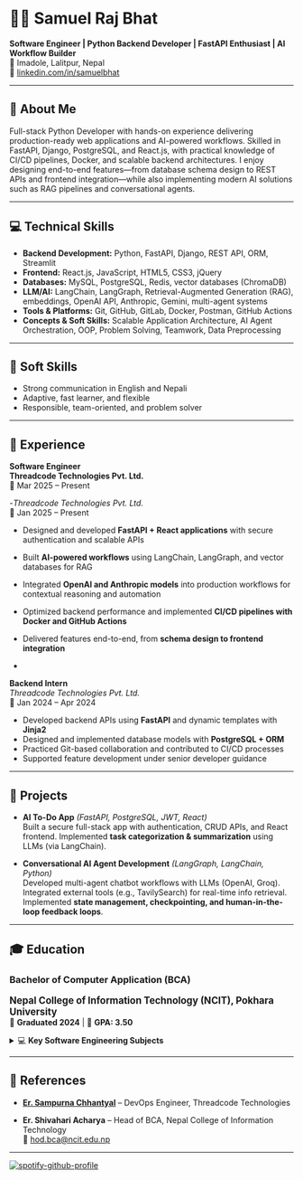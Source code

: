 # 👨‍💻 Samuel Raj Bhat

**Software Engineer | Python Backend Developer | FastAPI Enthusiast | AI Workflow Builder**  
📍 Imadole, Lalitpur, Nepal    
🔗 [linkedin.com/in/samuelbhat](https://www.linkedin.com/in/samuelbhat)

---

## 🧾 About Me

Full-stack Python Developer with hands-on experience delivering production-ready web applications and AI-powered workflows. Skilled in FastAPI, Django, PostgreSQL, and React.js, with practical knowledge of CI/CD pipelines, Docker, and scalable backend architectures. I enjoy designing end-to-end features—from database schema design to REST APIs and frontend integration—while also implementing modern AI solutions such as RAG pipelines and conversational agents. 

---

## 💻 Technical Skills

- **Backend Development:** Python, FastAPI, Django, REST API, ORM, Streamlit  
- **Frontend:** React.js, JavaScript, HTML5, CSS3, jQuery  
- **Databases:** MySQL, PostgreSQL, Redis, vector databases (ChromaDB)  
- **LLM/AI:** LangChain, LangGraph, Retrieval-Augmented Generation (RAG), embeddings, OpenAI API, Anthropic, Gemini, multi-agent systems  
- **Tools & Platforms:** Git, GitHub, GitLab, Docker, Postman, GitHub Actions  
- **Concepts & Soft Skills:** Scalable Application Architecture, AI Agent Orchestration, OOP, Problem Solving, Teamwork, Data Preprocessing  

---

## 👥 Soft Skills

- Strong communication in English and Nepali  
- Adaptive, fast learner, and flexible  
- Responsible, team-oriented, and problem solver

---

## 💼 Experience

**Software Engineer**  
**Threadcode Technologies Pvt. Ltd.**  
📆 Mar 2025 – Present

-*Threadcode Technologies Pvt. Ltd.*  
📆 Jan 2025 – Present  

- Designed and developed **FastAPI + React applications** with secure authentication and scalable APIs  
- Built **AI-powered workflows** using LangChain, LangGraph, and vector databases for RAG  
- Integrated **OpenAI and Anthropic models** into production workflows for contextual reasoning and automation  
- Optimized backend performance and implemented **CI/CD pipelines with Docker and GitHub Actions**  
- Delivered features end-to-end, from **schema design to frontend integration**  

- 
**Backend Intern**  
*Threadcode Technologies Pvt. Ltd.*  
📆 Jan 2024 – Apr 2024  

- Developed backend APIs using **FastAPI** and dynamic templates with **Jinja2**  
- Designed and implemented database models with **PostgreSQL + ORM**  
- Practiced Git-based collaboration and contributed to CI/CD processes  
- Supported feature development under senior developer guidance  


---

## 🚀 Projects  

- **AI To-Do App** *(FastAPI, PostgreSQL, JWT, React)*  
  Built a secure full-stack app with authentication, CRUD APIs, and React frontend. Implemented **task categorization & summarization** using LLMs (via LangChain).  

- **Conversational AI Agent Development** *(LangGraph, LangChain, Python)*  
  Developed multi-agent chatbot workflows with LLMs (OpenAI, Groq). Integrated external tools (e.g., TavilySearch) for real-time info retrieval. Implemented **state management, checkpointing, and human-in-the-loop feedback loops**.  

---

## 🎓 Education

### Bachelor of Computer Application (BCA)  
<span style="font-size: 1.2em; font-weight: bold;">**Nepal College of Information Technology (NCIT), Pokhara University**</span>  
📅 **Graduated 2024** | 🎯 **GPA: 3.50**

<details>
<summary>💻 <strong>Key Software Engineering Subjects</strong></summary>

<br>

|                                    |                                    |
|------------------------------------|------------------------------------|
| Object-Oriented Programming in C++ | Programming in C                   |
| Data Structure & Algorithms        | Software Engineering               |
| Database Management Systems        | Web Technologies I & II            |
| Operating Systems                  | Computer Architecture              |
| System Analysis & Design           | Java Programming                   |
| Artificial Intelligence            | Mobile Application Development     |

</details>

---

## 📎 References

- [**Er. Sampurna Chhantyal**](https://www.linkedin.com/in/sampurnachhantyal/) – DevOps Engineer, Threadcode Technologies  

- **Er. Shivahari Acharya** – Head of BCA, Nepal College of Information Technology  
  📧 hod.bca@ncit.edu.np

---

[![spotify-github-profile](https://spotify-github-profile.kittinanx.com/api/view?uid=bf0olkhsf72gt7rszukn9v9im&cover_image=true&theme=default&show_offline=false&background_color=121212&interchange=false)](https://spotify-github-profile.kittinanx.com/api/view?uid=bf0olkhsf72gt7rszukn9v9im&redirect=true)

<!-- ## 📄 Download My CV

You can find and download my latest resume [here](./CV%20Samuel_Raj_Bhat.pdf). -->
